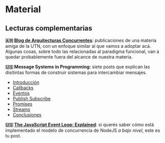 # Material

## Lecturas complementarias

**:argentina: [Blog de Arquitecturas Concurrentes](https://medium.com/arquitecturas-concurrentes)**: publicaciones de una materia amiga de la UTN, con un enfoque similar al que vamos a adoptar acá. Algunas cosas, sobre todo las relacionadas al paradigma funcional, van a quedar probablemente fuera del alcance de nuestra materia.

**:us: Message Systems in Programming:** siete posts que explican las disitintas formas de construir sistemas para intercambiar mensajes.
* [Introducción](https://jessewarden.com/2014/10/message-systems-in-programming-callbacks-events-pub-sub-promises-and-streams.html)
* [Callbacks](https://jessewarden.com/2014/12/message-systems-in-programming-part-2-of-7-callbacks.html)
* [Eventos](https://jessewarden.com/2014/12/message-systems-in-programming-part-3-of-7-events.html)
* [Publish Subscribe](https://jessewarden.com/2014/12/message-systems-in-programming-part-4-of-7-publish-subscribe.html)
* [Promises](https://jessewarden.com/2014/12/message-systems-in-programming-part-5-of-7-promise-and-deferred.html)
* [Streams](https://jessewarden.com/2014/12/message-systems-in-programming-part-6-of-7-streams.html)
* [Conclusiones](https://jessewarden.com/2014/12/message-systems-in-programming-part-7-of-7-conclusions.html)

**:us: [The JavaScript Event Loop: Explained](https://blog.carbonfive.com/2013/10/27/the-javascript-event-loop-explained/)**: si querés saber cómo está implementado el modelo de concurrencia de NodeJS _a bajo nivel_, este es tu post.
